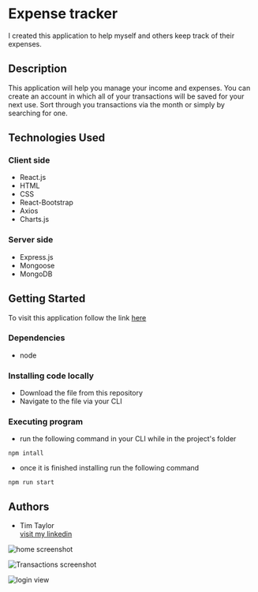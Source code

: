 # Expense tracker

I created this application to help myself and others keep track of their expenses.

## Description

This application will help you manage your income and expenses. You can create an account in which all of your transactions will be saved for your next use. Sort through you transactions via the month or simply by searching for one.

## Technologies Used

### Client side
* React.js
* HTML
* CSS
* React-Bootstrap
* Axios
* Charts.js

### Server side
* Express.js
* Mongoose
* MongoDB

## Getting Started

To visit this application follow the link [here](https://timbtaylor.github.io/expense-tracker-app/)

### Dependencies

* node

### Installing code locally

* Download the file from this repository
* Navigate to the file via your CLI

### Executing program

* run the following command in your CLI while in the project's folder
```
npm intall
```
* once it is finished installing run the following command 
```
npm run start
```


## Authors

* Tim Taylor  
[visit my linkedin](https://www.linkedin.com/in/tim-taylor-aaa970207/)

![home screenshot](https://user-images.githubusercontent.com/79194271/127051906-25119e3b-ab27-4340-b856-f74502310788.png)


![Transactions screenshot](https://user-images.githubusercontent.com/79194271/127051801-f69ed347-1e8a-44f1-bab9-95463c7cf47c.png)

![login view](https://user-images.githubusercontent.com/79194271/127052009-b6e7a1fe-53e4-43a2-a528-fc3ca3f38598.png)
